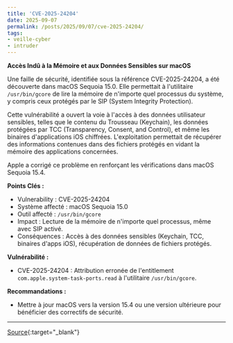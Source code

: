 ```yaml
---
title: 'CVE-2025-24204'
date: 2025-09-07
permalink: /posts/2025/09/07/cve-2025-24204/
tags:
- veille-cyber
- intruder
---
```

**Accès Indû à la Mémoire et aux Données Sensibles sur macOS**

Une faille de sécurité, identifiée sous la référence CVE-2025-24204, a été découverte dans macOS Sequoia 15.0. Elle permettait à l'utilitaire `/usr/bin/gcore` de lire la mémoire de n'importe quel processus du système, y compris ceux protégés par le SIP (System Integrity Protection).

Cette vulnérabilité a ouvert la voie à l'accès à des données utilisateur sensibles, telles que le contenu du Trousseau (Keychain), les données protégées par TCC (Transparency, Consent, and Control), et même les binaires d'applications iOS chiffrées. L'exploitation permettait de récupérer des informations contenues dans des fichiers protégés en vidant la mémoire des applications concernées.

Apple a corrigé ce problème en renforçant les vérifications dans macOS Sequoia 15.4.

**Points Clés :**

*   Vulnerability : CVE-2025-24204
*   Système affecté : macOS Sequoia 15.0
*   Outil affecté : `/usr/bin/gcore`
*   Impact : Lecture de la mémoire de n'importe quel processus, même avec SIP activé.
*   Conséquences : Accès à des données sensibles (Keychain, TCC, binaires d'apps iOS), récupération de données de fichiers protégés.

**Vulnérabilité :**

*   CVE-2025-24204 : Attribution erronée de l'entitlement `com.apple.system-task-ports.read` à l'utilitaire `/usr/bin/gcore`.

**Recommandations :**

*   Mettre à jour macOS vers la version 15.4 ou une version ultérieure pour bénéficier des correctifs de sécurité.

---
[Source](https://cvemon.intruder.io/cves/CVE-2025-24204){:target="_blank"}
